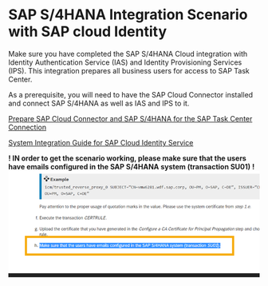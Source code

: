 # SAP S/4HANA Integration Scenario with SAP cloud Identity

Make sure you have completed the SAP S/4HANA Cloud integration with Identity Authentication Service (IAS) and Identity Provisioning Services (IPS). This integration prepares all business users for access to SAP Task Center. 

As a prerequisite, you will need to have the SAP Cloud Connector installed and connect SAP S/4HANA as well as IAS and IPS to it.

[Prepare SAP Cloud Connector and SAP S/4HANA for the SAP Task Center Connection](https://help.sap.com/docs/SAP_S4HANA_ON-PREMISE/0f18dddf28764f5b807ecd80549044cc/5c6cf3d9e754468fbd6b3f5073fe085f.html?version=2021.002)

[System Integration Guide for SAP Cloud Identity Service](https://help.sap.com/docs/SAP_CLOUD_IDENTITY/b95c3d5bab324a3a8409eee5267a5b75/dc7ba639647d4ddaa88874eb7656dff1.html)

**! IN order to get the scenario working, please make sure that the users have emails configured in the SAP S/4HANA system (transaction SU01) !**
![SAP Help hint](images/s4h-sap-help-doc-user-email-maintenance.png)
